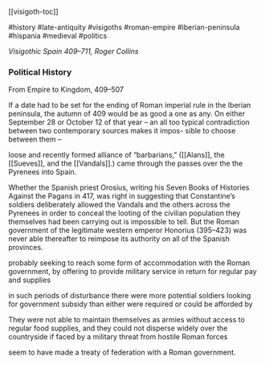 [[visigoth-toc]]

#history #late-antiquity #visigoths #roman-empire #iberian-peninsula #hispania #medieval  #politics

*Visigothic Spain 409–711, Roger Collins*

### Political History

From Empire to Kingdom, 409–507  

If a date had to be set for the ending of Roman imperial rule in the Iberian peninsula, the autumn of 409 would be as good a one as any. On either September 28 or October 12 of that year – an all too typical contradiction between two contemporary sources makes it impos- sible to choose between them –  

loose and recently formed alliance of “barbarians,” ([[Alans]], the [[Sueves]], and the [[Vandals]].) came through the passes over the the Pyrenees into Spain.  

Whether the Spanish priest Orosius, writing his Seven Books of Histories Against the Pagans in 417, was right in suggesting that Constantine’s soldiers deliberately allowed the Vandals and the others across the Pyrenees in order to conceal the looting of the civilian population they themselves had been carrying out is impossible to tell. But the Roman government of the legitimate western emperor Honorius (395–423) was never able thereafter to reimpose its authority on all of the Spanish provinces.  

probably seeking to reach some form of accommodation with the Roman government, by offering to provide military service in return for regular pay and supplies 

in such periods of disturbance there were more potential soldiers looking for government subsidy than either were required or could be afforded by  

They were not able to maintain themselves as armies without access to regular food supplies, and they could not disperse widely over the countryside if faced by a military threat from hostile Roman forces  


seem to have made a treaty of federation
with a Roman government.  

